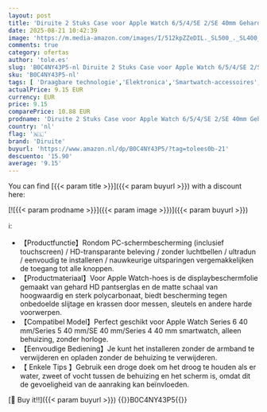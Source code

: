 ```yaml
---
layout: post
title: 'Diruite 2 Stuks Case voor Apple Watch 6/5/4/SE 2/SE 40mm Gehard Glas Bescherm Screen Protector HD Allround Bescherming Hoesje Hardheid PC Cover Beschermhoes Sterrenlicht 40mm'
date: 2025-08-21 10:42:39
image: 'https://m.media-amazon.com/images/I/512kpZZeDIL._SL500_._SL400_.jpg'
comments: true
category: ofertas
author: 'tole.es'
slug: 'B0C4NY43P5-nl Diruite 2 Stuks Case voor Apple Watch 6/5/4/SE 2/SE 40mm...'
sku: 'B0C4NY43P5-nl'
tags: [ 'Draagbare technologie','Elektronica','Smartwatch-accessoires','Smartwatch-hoesjes','diruite','🇳🇱', ]
actualPrice: 9.15 EUR
currency: EUR
price: 9.15
comparePrice: 10.88 EUR
prodname: 'Diruite 2 Stuks Case voor Apple Watch 6/5/4/SE 2/SE 40mm Gehard Glas Bescherm Screen Protector HD Allround Bescherming Hoesje Hardheid PC Cover Beschermhoes Sterrenlicht 40mm'
country: 'nl'
flag: '🇳🇱'
brand: 'Diruite'
buyurl: 'https://www.amazon.nl/dp/B0C4NY43P5/?tag=tolees0b-21'
descuento: '15.90'
average: '9.15'
---
```


You can find [{{< param title >}}]({{< param buyurl >}}) with a discount here:

[![{{< param prodname >}}]({{< param image >}})]({{< param buyurl >}})

ℹ️:

- 【Productfunctie】Rondom PC-schermbescherming (inclusief touchscreen) / HD-transparante beleving / zonder luchtbellen / ultradun / eenvoudig te installeren / nauwkeurige uitsparingen vergemakkelijken de toegang tot alle knoppen.
- 【Productmateriaal】Voor Apple Watch-hoes is de displaybeschermfolie gemaakt van gehard HD pantserglas en de matte schaal van hoogwaardig en sterk polycarbonaat, biedt bescherming tegen onbedoelde slijtage en krassen door messen, sleutels en andere harde voorwerpen.
- 【Compatibel Model】Perfect geschikt voor Apple Watch Series 6 40 mm/Series 5 40 mm/SE 40 mm/Series 4 40 mm smartwatch, alleen behuizing, zonder horloge.
- 【Eenvoudige Bediening】Je kunt het installeren zonder de armband te verwijderen en opladen zonder de behuizing te verwijderen.
- 【 Enkele Tips 】Gebruik een droge doek om het droog te houden als er water, zweet of vocht tussen de behuizing en het scherm is, omdat dit de gevoeligheid van de aanraking kan beïnvloeden.

[🛒 Buy it!!]({{< param buyurl >}})
{{<world>}}B0C4NY43P5{{</world>}}
